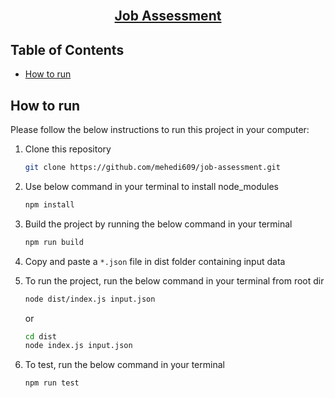 <!-- PROJECT Title -->
<br />
<p align="center">
  <h2 align="center">
   <a href="https://github.com/mehedi609/job-assessment">
      Job Assessment
   </a>
  </h2>

<!-- TABLE OF CONTENTS -->

## Table of Contents

- [How to run](#how-to-run)

<!-- HOW TO RUN -->

## How to run

Please follow the below instructions to run this project in your computer:

1. Clone this repository
   ```sh
   git clone https://github.com/mehedi609/job-assessment.git
   ```
   
2. Use below command in your terminal to install node_modules
   ```sh
   npm install
   ```
   
3. Build the project by running the below command in your terminal
   ```sh
   npm run build
   ```
   
4. Copy and paste a `*.json` file in dist folder containing input data
5. To run the project, run the below command in your terminal from root dir
   ```sh
   node dist/index.js input.json
   ```
   or
   ```sh
   cd dist
   node index.js input.json
   ```
   
7. To test, run the below command in your terminal
   ```sh
   npm run test
   ```
